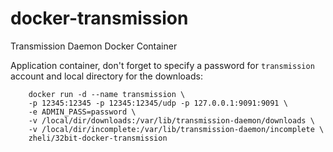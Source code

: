 docker-transmission
===================

Transmission Daemon Docker Container

Application container, don't forget to specify a password for `transmission` account and local directory for the downloads:

```
    docker run -d --name transmission \
    -p 12345:12345 -p 12345:12345/udp -p 127.0.0.1:9091:9091 \
    -e ADMIN_PASS=password \
    -v /local/dir/downloads:/var/lib/transmission-daemon/downloads \
    -v /local/dir/incomplete:/var/lib/transmission-daemon/incomplete \
    zheli/32bit-docker-transmission
```
